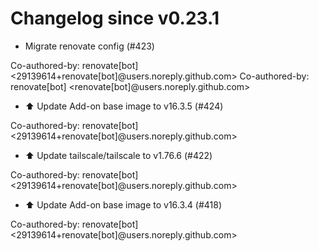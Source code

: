 # Changelog since v0.23.1
- Migrate renovate config (#423)

Co-authored-by: renovate[bot] <29139614+renovate[bot]@users.noreply.github.com>
Co-authored-by: renovate[bot] <renovate[bot]@users.noreply.github.com> 
- ⬆️ Update Add-on base image to v16.3.5 (#424)

Co-authored-by: renovate[bot] <29139614+renovate[bot]@users.noreply.github.com> 
- ⬆️ Update tailscale/tailscale to v1.76.6 (#422)

Co-authored-by: renovate[bot] <29139614+renovate[bot]@users.noreply.github.com> 
- ⬆️ Update Add-on base image to v16.3.4 (#418)

Co-authored-by: renovate[bot] <29139614+renovate[bot]@users.noreply.github.com> 
